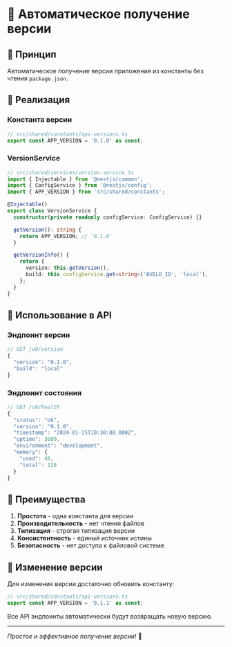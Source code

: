 # 🔄 Автоматическое получение версии

## 🎯 Принцип

Автоматическое получение версии приложения из константы без чтения `package.json`.

## 📝 Реализация

### Константа версии

```typescript
// src/shared/constants/api-versions.ts
export const APP_VERSION = '0.1.0' as const;
```

### VersionService

```typescript
// src/shared/services/version.service.ts
import { Injectable } from '@nestjs/common';
import { ConfigService } from '@nestjs/config';
import { APP_VERSION } from 'src/shared/constants';

@Injectable()
export class VersionService {
  constructor(private readonly configService: ConfigService) {}

  getVersion(): string {
    return APP_VERSION; // '0.1.0'
  }

  getVersionInfo() {
    return {
      version: this.getVersion(),
      build: this.configService.get<string>('BUILD_ID', 'local'),
    };
  }
}
```

## 🔧 Использование в API

### Эндпоинт версии

```typescript
// GET /v0/version
{
  "version": "0.1.0",
  "build": "local"
}
```

### Эндпоинт состояния

```typescript
// GET /v0/health
{
  "status": "ok",
  "version": "0.1.0",
  "timestamp": "2024-01-15T10:30:00.000Z",
  "uptime": 3600,
  "environment": "development",
  "memory": {
    "used": 45,
    "total": 128
  }
}
```

## 🎯 Преимущества

1. **Простота** - одна константа для версии
2. **Производительность** - нет чтения файлов
3. **Типизация** - строгая типизация версии
4. **Консистентность** - единый источник истины
5. **Безопасность** - нет доступа к файловой системе

## 🚀 Изменение версии

Для изменения версии достаточно обновить константу:

```typescript
// src/shared/constants/api-versions.ts
export const APP_VERSION = '0.1.1' as const;
```

Все API эндпоинты автоматически будут возвращать новую версию.

---

_Простое и эффективное получение версии!_ 🚀
